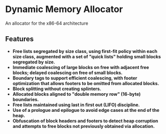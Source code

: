 # Dynamic Memory Allocator
 An allocator for the x86-64 architecture
 
## Features
- **Free lists segregated by size class, using first-fit policy within each size class,
augmented with a set of "quick lists" holding small blocks segregated by size.**
- **Immediate coalescing of large blocks on free with adjacent free blocks;
delayed coalescing on free of small blocks.**
- **Boundary tags to support efficient coalescing, with footer optimization that allows
footers to be omitted from allocated blocks.**
- **Block splitting without creating splinters.**
- **Allocated blocks aligned to "double memory row" (16-byte) boundaries.**
- **Free lists maintained using last in first out (LIFO) discipline.**
- **Use of a prologue and epilogue to avoid edge cases at the end of the heap.**
- **Obfuscation of block headers and footers to detect heap corruption and attempts to
free blocks not previously obtained via allocation.**

